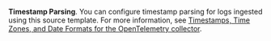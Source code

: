 **Timestamp Parsing**. You can configure timestamp parsing for logs ingested using this source template. For more information, see [Timestamps, Time Zones, and Date Formats for the OpenTelemetry collector](/docs/send-data/opentelemetry-collector/remote-management/source-templates/otrm-time-reference).
